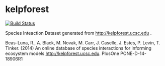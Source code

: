 # kelpforest
[![Build Status](https://travis-ci.org/globalbioticinteractions/kelpforest.svg?branch=master)](https://travis-ci.org/globalbioticinteractions/kelpforest)

Species Inteaction Dataset generated from http://kelpforest.ucsc.edu .

Beas-Luna, R., A. Black, M. Novak, M. Carr, J. Caselle, J. Estes, P. Levin, T. Tinker. (2014) An online database of species interactions for informing ecosystem models http://kelpforest.ucsc.edu. PlosOne PONE-D-14-18906R1
